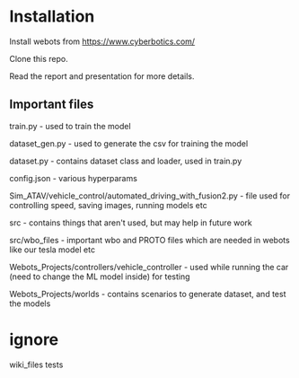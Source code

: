 # Installation

Install webots from https://www.cyberbotics.com/

Clone this repo.

Read the report and presentation for more details.

## Important files

train.py - used to train the model

dataset_gen.py - used to generate the csv for training the model

dataset.py - contains dataset class and loader, used in train.py

config.json - various hyperparams

Sim_ATAV/vehicle_control/automated_driving_with_fusion2.py - file used for controlling speed, saving images, running models etc

src - contains things that aren't used, but may help in future work

src/wbo_files - important wbo and PROTO files which are needed in webots like our tesla model etc

Webots_Projects/controllers/vehicle_controller - used while running the car (need to change the ML model inside) for testing

Webots_Projects/worlds - contains scenarios to generate dataset, and test the models


# ignore

wiki_files
tests